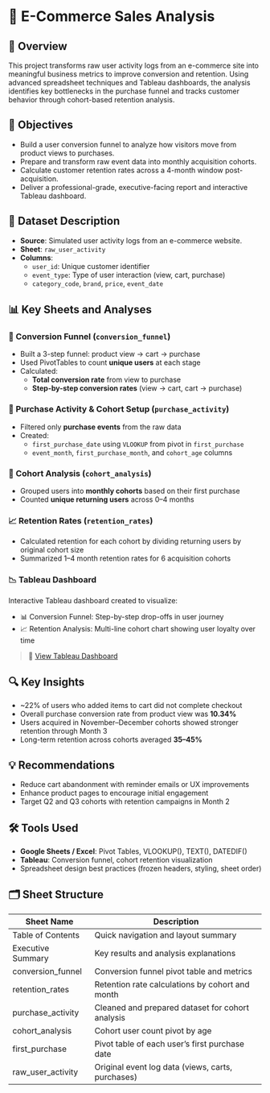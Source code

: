 # 🛒 E-Commerce Sales Analysis

## 📝 Overview
This project transforms raw user activity logs from an e-commerce site into meaningful business metrics to improve conversion and retention. Using advanced spreadsheet techniques and Tableau dashboards, the analysis identifies key bottlenecks in the purchase funnel and tracks customer behavior through cohort-based retention analysis.

## 🎯 Objectives
- Build a user conversion funnel to analyze how visitors move from product views to purchases.
- Prepare and transform raw event data into monthly acquisition cohorts.
- Calculate customer retention rates across a 4-month window post-acquisition.
- Deliver a professional-grade, executive-facing report and interactive Tableau dashboard.

## 📁 Dataset Description
- **Source**: Simulated user activity logs from an e-commerce website.
- **Sheet**: `raw_user_activity`
- **Columns**:
  - `user_id`: Unique customer identifier
  - `event_type`: Type of user interaction (view, cart, purchase)
  - `category_code`, `brand`, `price`, `event_date`

## 📊 Key Sheets and Analyses

### 🔻 Conversion Funnel (`conversion_funnel`)
- Built a 3-step funnel: product view → cart → purchase
- Used PivotTables to count **unique users** at each stage
- Calculated:
  - **Total conversion rate** from view to purchase
  - **Step-by-step conversion rates** (view → cart, cart → purchase)

### 🧮 Purchase Activity & Cohort Setup (`purchase_activity`)
- Filtered only **purchase events** from the raw data
- Created:
  - `first_purchase_date` using `VLOOKUP` from pivot in `first_purchase`
  - `event_month`, `first_purchase_month`, and `cohort_age` columns

### 👥 Cohort Analysis (`cohort_analysis`)
- Grouped users into **monthly cohorts** based on their first purchase
- Counted **unique returning users** across 0–4 months

### 📈 Retention Rates (`retention_rates`)
- Calculated retention for each cohort by dividing returning users by original cohort size
- Summarized 1–4 month retention rates for 6 acquisition cohorts

### 📉 Tableau Dashboard
Interactive Tableau dashboard created to visualize:
- 📊 Conversion Funnel: Step-by-step drop-offs in user journey
- 📈 Retention Analysis: Multi-line cohort chart showing user loyalty over time

> 🔗 [View Tableau Dashboard](https://public.tableau.com/app/profile/kenneth.weeks/viz/E-CommerceSalesAnalysisv2/Dashboard1)

## 🔍 Key Insights
- ~22% of users who added items to cart did not complete checkout
- Overall purchase conversion rate from product view was **10.34%**
- Users acquired in November–December cohorts showed stronger retention through Month 3
- Long-term retention across cohorts averaged **35–45%**

## 💡 Recommendations
- Reduce cart abandonment with reminder emails or UX improvements
- Enhance product pages to encourage initial engagement
- Target Q2 and Q3 cohorts with retention campaigns in Month 2

## 🛠️ Tools Used
- **Google Sheets / Excel**: Pivot Tables, VLOOKUP(), TEXT(), DATEDIF()
- **Tableau**: Conversion funnel, cohort retention visualization
- Spreadsheet design best practices (frozen headers, styling, sheet order)

## 🗂 Sheet Structure
| Sheet Name           | Description                                                  |
|----------------------|--------------------------------------------------------------|
| Table of Contents     | Quick navigation and layout summary                         |
| Executive Summary     | Key results and analysis explanations                       |
| conversion_funnel     | Conversion funnel pivot table and metrics                   |
| retention_rates       | Retention rate calculations by cohort and month             |
| purchase_activity     | Cleaned and prepared dataset for cohort analysis            |
| cohort_analysis       | Cohort user count pivot by age                              |
| first_purchase        | Pivot table of each user’s first purchase date              |
| raw_user_activity     | Original event log data (views, carts, purchases)           |

